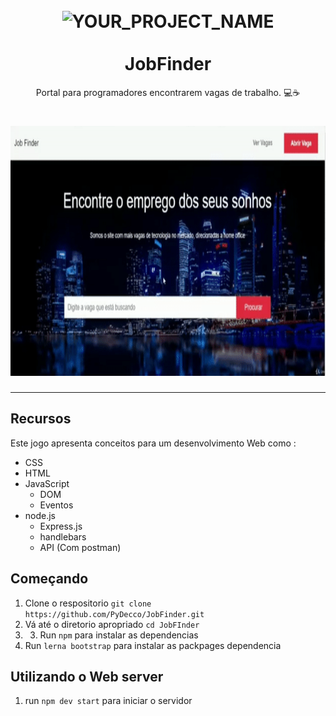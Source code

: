 <h1 align="center">
<br>
  <img src="https://media.istockphoto.com/vectors/modern-flat-design-isometric-illustration-of-programming-workplace-of-vector-id1027001868" alt="YOUR_PROJECT_NAME" width="120">
<br>
<br>
 JobFinder
</h1>

<p align="center">Portal para programadores encontrarem vagas de trabalho. 💻☕</p>


[//]: # (Add your gifs/images here:)
<div>
  <h1 align="center">
  <img src="https://github.com/PyDecco/JobFinder/blob/master/ezgif.com-video-to-gif%20(1).gif" alt="demo" height="400">
  </h1>
</div>

<hr/>

## Recursos
[//]: # (Add the features of your project here:)
Este jogo apresenta conceitos para um desenvolvimento Web como :

* CSS
* HTML
* JavaScript
  * DOM
  * Eventos
* node.js
  * Express.js
  * handlebars
  * API (Com postman)

## Começando

1. Clone o respositorio `git clone https://github.com/PyDecco/JobFinder.git`
2. Vá até o diretorio apropriado `cd JobFInder`<br />
3. 3. Run `npm` para instalar as dependencias<br />
4. Run `lerna bootstrap` para instalar as packpages dependencia

## Utilizando o Web server 
1. run `npm dev start` para iniciar o servidor 

